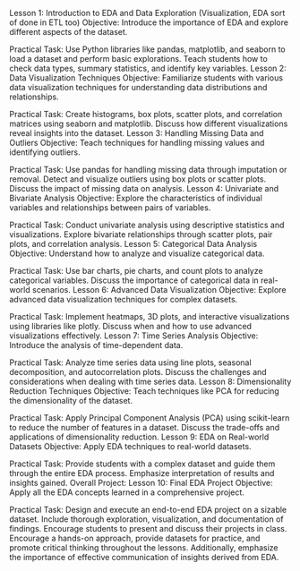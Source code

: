 Lesson 1: Introduction to EDA and Data Exploration (Visualization, EDA sort of done in ETL too)
Objective: Introduce the importance of EDA and explore different aspects of the dataset.

Practical Task: Use Python libraries like pandas, matplotlib, and seaborn to load a dataset and perform basic explorations. Teach students how to check data types, summary statistics, and identify key variables.
Lesson 2: Data Visualization Techniques
Objective: Familiarize students with various data visualization techniques for understanding data distributions and relationships.

Practical Task: Create histograms, box plots, scatter plots, and correlation matrices using seaborn and matplotlib. Discuss how different visualizations reveal insights into the dataset.
Lesson 3: Handling Missing Data and Outliers
Objective: Teach techniques for handling missing values and identifying outliers.

Practical Task: Use pandas for handling missing data through imputation or removal. Detect and visualize outliers using box plots or scatter plots. Discuss the impact of missing data on analysis.
Lesson 4: Univariate and Bivariate Analysis
Objective: Explore the characteristics of individual variables and relationships between pairs of variables.

Practical Task: Conduct univariate analysis using descriptive statistics and visualizations. Explore bivariate relationships through scatter plots, pair plots, and correlation analysis.
Lesson 5: Categorical Data Analysis
Objective: Understand how to analyze and visualize categorical data.

Practical Task: Use bar charts, pie charts, and count plots to analyze categorical variables. Discuss the importance of categorical data in real-world scenarios.
Lesson 6: Advanced Data Visualization
Objective: Explore advanced data visualization techniques for complex datasets.

Practical Task: Implement heatmaps, 3D plots, and interactive visualizations using libraries like plotly. Discuss when and how to use advanced visualizations effectively.
Lesson 7: Time Series Analysis
Objective: Introduce the analysis of time-dependent data.

Practical Task: Analyze time series data using line plots, seasonal decomposition, and autocorrelation plots. Discuss the challenges and considerations when dealing with time series data.
Lesson 8: Dimensionality Reduction Techniques
Objective: Teach techniques like PCA for reducing the dimensionality of the dataset.

Practical Task: Apply Principal Component Analysis (PCA) using scikit-learn to reduce the number of features in a dataset. Discuss the trade-offs and applications of dimensionality reduction.
Lesson 9: EDA on Real-world Datasets
Objective: Apply EDA techniques to real-world datasets.

Practical Task: Provide students with a complex dataset and guide them through the entire EDA process. Emphasize interpretation of results and insights gained.
Overall Project:
Lesson 10: Final EDA Project
Objective: Apply all the EDA concepts learned in a comprehensive project.

Practical Task: Design and execute an end-to-end EDA project on a sizable dataset. Include thorough exploration, visualization, and documentation of findings. Encourage students to present and discuss their projects in class.
Encourage a hands-on approach, provide datasets for practice, and promote critical thinking throughout the lessons. Additionally, emphasize the importance of effective communication of insights derived from EDA.
